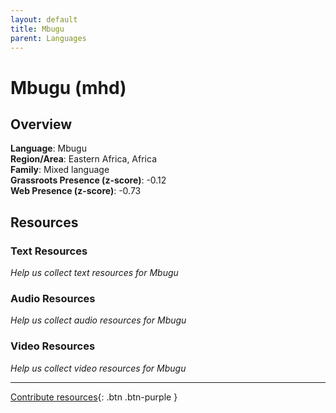 ```yaml
---
layout: default
title: Mbugu
parent: Languages
---
```


# Mbugu (mhd)

## Overview

**Language**: Mbugu  
**Region/Area**: Eastern Africa, Africa  
**Family**: Mixed language  
**Grassroots Presence (z-score)**: -0.12  
**Web Presence (z-score)**: -0.73  

## Resources

### Text Resources
*Help us collect text resources for Mbugu*

### Audio Resources
*Help us collect audio resources for Mbugu*

### Video Resources
*Help us collect video resources for Mbugu*

---

[Contribute resources](https://forms.office.com/e/1SfLJx3u1r){: .btn .btn-purple }
